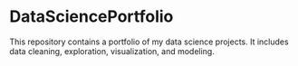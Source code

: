 # DataSciencePortfolio
This repository contains a portfolio of my data science projects. It includes data cleaning, exploration, visualization, and modeling.
